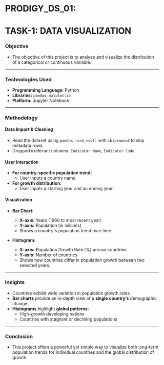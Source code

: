 # PRODIGY_DS_01:
# TASK-1: DATA VISUALIZATION

### **Objective**
- The objective of this project is to analyze and visualize the distribution of a categorical or continuous variable.

---

### **Technologies Used**
- **Programming Language:** Python  
- **Libraries:** `pandas`, `matplotlib`  
- **Platform:** Jupyter Notebook

---

### **Methodology**

#### **Data Import & Cleaning**
- Read the dataset using `pandas.read_csv()` with `skiprows=4` to skip metadata rows.
- Dropped irrelevant columns: `Indicator Name`, `Indicator Code`.

#### **User Interaction**
- **For country-specific population trend:**  
  - User inputs a country name.
- **For growth distribution:**  
  - User inputs a starting year and an ending year.

#### **Visualization**

- **Bar Chart:**
  - **X-axis:** Years (1960 to most recent year)
  - **Y-axis:** Population (in millions)
  - Shows a country's population trend over time.

- **Histogram:**
  - **X-axis:** Population Growth Rate (%) across countries
  - **Y-axis:** Number of countries
  - Shows how countries differ in population growth between two selected years.

---

### **Insights**
- Countries exhibit wide variation in population growth rates.
- **Bar charts** provide an in-depth view of a **single country’s** demographic change.
- **Histograms** highlight **global patterns**:
  - High-growth developing nations
  - Countries with stagnant or declining populations

---

### **Conclusion**
- This project offers a powerful yet simple way to visualize both long-term population trends for individual countries and the global distribution of growth.
